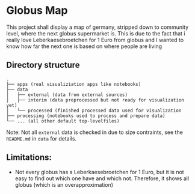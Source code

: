 # Globus Map

This project shall display a map of germany, stripped down to community level,
where the next globus supermarket is. This is due to the fact that i really
love Leberkaesebroetchen for 1 Euro from globus and I wanted to know how far
the next one is based on where people are living

## Directory structure

```
.
├── apps (real visualiziation apps like notebooks)
├── data
│   ├── external (data from external sources)
│   ├── interim (data preprocessed but not ready for visualization yet)
│   └── processed (finished processed data used for visualization
├── processing (notebooks used to process and prepare data)
└── ... (all other default top-levelfiles)
```

Note: Not all ``external`` data is checked in due to size contraints,
see the ``README.md`` in ``data`` for details.

## Limitations:

* Not every globus has a Leberkaesebroetchen for 1 Euro, but it is not easy
  to find out which one have and which not. Therefore, it shows
  all globus (which is an overapproximation)
